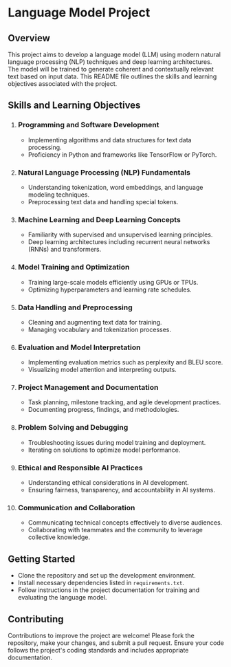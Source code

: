 <!DOCTYPE html>
<html lang="en">
<head>
  <meta charset="UTF-8">
  <meta name="viewport" content="width=device-width, initial-scale=1.0">
</head>
<body>

  <h1>Language Model Project</h1>

  <h2>Overview</h2>
  <p>This project aims to develop a language model (LLM) using modern natural language processing (NLP) techniques and deep learning architectures. The model will be trained to generate coherent and contextually relevant text based on input data. This README file outlines the skills and learning objectives associated with the project.</p>

  <h2>Skills and Learning Objectives</h2>
  <ol>
    <li>
      <h3>Programming and Software Development</h3>
      <ul>
        <li>Implementing algorithms and data structures for text data processing.</li>
        <li>Proficiency in Python and frameworks like TensorFlow or PyTorch.</li>
      </ul>
    </li>
    <li>
      <h3>Natural Language Processing (NLP) Fundamentals</h3>
      <ul>
        <li>Understanding tokenization, word embeddings, and language modeling techniques.</li>
        <li>Preprocessing text data and handling special tokens.</li>
      </ul>
    </li>
    <li>
      <h3>Machine Learning and Deep Learning Concepts</h3>
      <ul>
        <li>Familiarity with supervised and unsupervised learning principles.</li>
        <li>Deep learning architectures including recurrent neural networks (RNNs) and transformers.</li>
      </ul>
    </li>
    <li>
      <h3>Model Training and Optimization</h3>
      <ul>
        <li>Training large-scale models efficiently using GPUs or TPUs.</li>
        <li>Optimizing hyperparameters and learning rate schedules.</li>
      </ul>
    </li>
    <li>
      <h3>Data Handling and Preprocessing</h3>
      <ul>
        <li>Cleaning and augmenting text data for training.</li>
        <li>Managing vocabulary and tokenization processes.</li>
      </ul>
    </li>
    <li>
      <h3>Evaluation and Model Interpretation</h3>
      <ul>
        <li>Implementing evaluation metrics such as perplexity and BLEU score.</li>
        <li>Visualizing model attention and interpreting outputs.</li>
      </ul>
    </li>
    <li>
      <h3>Project Management and Documentation</h3>
      <ul>
        <li>Task planning, milestone tracking, and agile development practices.</li>
        <li>Documenting progress, findings, and methodologies.</li>
      </ul>
    </li>
    <li>
      <h3>Problem Solving and Debugging</h3>
      <ul>
        <li>Troubleshooting issues during model training and deployment.</li>
        <li>Iterating on solutions to optimize model performance.</li>
      </ul>
    </li>
    <li>
      <h3>Ethical and Responsible AI Practices</h3>
      <ul>
        <li>Understanding ethical considerations in AI development.</li>
        <li>Ensuring fairness, transparency, and accountability in AI systems.</li>
      </ul>
    </li>
    <li>
      <h3>Communication and Collaboration</h3>
      <ul>
        <li>Communicating technical concepts effectively to diverse audiences.</li>
        <li>Collaborating with teammates and the community to leverage collective knowledge.</li>
      </ul>
    </li>
  </ol>

  <h2>Getting Started</h2>
  <ul>
    <li>Clone the repository and set up the development environment.</li>
    <li>Install necessary dependencies listed in <code>requirements.txt</code>.</li>
    <li>Follow instructions in the project documentation for training and evaluating the language model.</li>
  </ul>

  <h2>Contributing</h2>
  <p>Contributions to improve the project are welcome! Please fork the repository, make your changes, and submit a pull request. Ensure your code follows the project's coding standards and includes appropriate documentation.</p>

</body>
</html>
